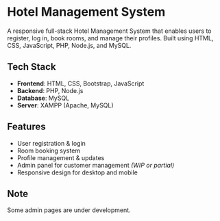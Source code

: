 
#  Hotel Management System

A responsive full-stack Hotel Management System that enables users to register, log in, book rooms, and manage their profiles. Built using HTML, CSS, JavaScript, PHP, Node.js, and MySQL.

## Tech Stack

- **Frontend**: HTML, CSS, Bootstrap, JavaScript  
- **Backend**: PHP, Node.js  
- **Database**: MySQL  
- **Server**: XAMPP (Apache, MySQL)

##  Features

- User registration & login
- Room booking system
- Profile management & updates
- Admin panel for customer management *(WIP or partial)*
- Responsive design for desktop and mobile


## Note
Some admin pages are under development.
